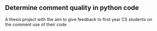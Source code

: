 ## Determine comment quality in python code
A thesis project with the aim to give feedback to first year CS students on the comment use of their code
